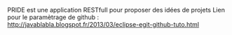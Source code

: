 PRIDE est une application RESTfull pour proposer des idées de projets
Lien pour le paramètrage de github : http://javablabla.blogspot.fr/2013/03/eclipse-egit-github-tuto.html
